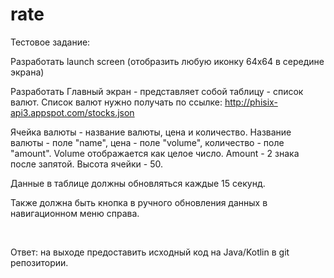 # rate
Тестовое задание: 

Разработать launch screen (отобразить любую иконку 64x64 в середине экрана) 

Разработать Главный экран - представляет собой таблицу - список валют. Список валют нужно получать по ссылке: http://phisix-api3.appspot.com/stocks.json 

Ячейка валюты - название валюты, цена и количество. Название валюты - поле "name", цена - поле "volume", количество - поле "amount". Volume отображается как целое число. Amount - 2 знака после запятой. Высота ячейки - 50. 

Данные в таблице должны обновляться каждые 15 секунд. 

Также должна быть кнопка в ручного обновления данных в навигационном меню справа. 

  

Ответ: на выходе предоставить исходный код на Java/Kotlin в git репозитории. 
